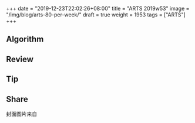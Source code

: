 +++
date = "2019-12-23T22:02:26+08:00"
title = "ARTS 2019w53"
image = "/img/blog/arts-80-per-week/"
draft = true
weight = 1953
tags = ["ARTS"]
+++


<!--more-->

## Algorithm

## Review

## Tip


## Share



封面图片来自 []() <a href="h"><i class="fa fa-dribbble" aria-hidden="true"></i> </a>